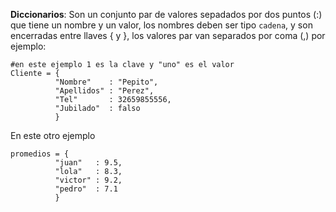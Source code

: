 **Diccionarios**: Son un conjunto par de valores sepadados por dos puntos \(:\) que tiene un nombre y un valor, los nombres deben ser tipo `cadena`, y son encerradas entre llaves { y }, los valores par van separados por coma \(,\) por ejemplo:

```
#en este ejemplo 1 es la clave y "uno" es el valor
Cliente = { 
          "Nombre"    : "Pepito", 
          "Apellidos" : "Perez",
          "Tel"       : 32659855556,
          "Jubilado"  : falso    
          } 
```



En este otro ejemplo 

```
promedios = {
          "juan"   : 9.5, 
          "lola"   : 8.3, 
          "victor" : 9.2, 
          "pedro"  : 7.1 
          }
```



